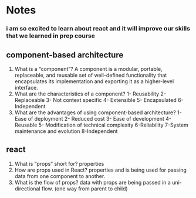 # Notes

### i am so excited to learn about react and it will improve our skills that we learned in prep course

## component-based architecture

<ol>

<li>
What is a “component”?
 A component is a modular, portable, replaceable, and reusable set of well-defined functionality that encapsulates its implementation and exporting it as a higher-level interface.</li>
<li>What are the characteristics of a component? 1- Reusability
2- Replaceable 
3- Not context specific
4- Extensible
5- Encapsulated 
6- Independent </li>
<li>What are the advantages of using component-based architecture? 1- Ease of deployment
2- Reduced cost 
3- Ease of development
4- Reusable
5- Modification of technical complexity
6-Reliability 
7-System maintenance and evolution
8-Independent </li>
</ol>

## react

<ol>

<li>What is “props” short for?
properties </li>
<li>How are props used in React?
properties and is being used for passing data from one component to another.</li>
<li>What is the flow of props?
 data with props are being passed in a uni-directional flow. (one way from parent to child)</li>

</ol>
